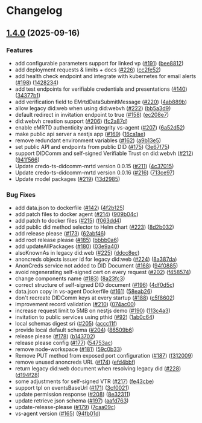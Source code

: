 # Changelog

## [1.4.0](https://github.com/2060-io/vs-agent/compare/v1.3.2...v1.4.0) (2025-09-16)


### Features

* add configurable parameters support for linked vp ([#191](https://github.com/2060-io/vs-agent/issues/191)) ([bee8812](https://github.com/2060-io/vs-agent/commit/bee8812a2f1e26c0d4ba9c7a460089b2d67d9516))
* add deployment requests & limits + docs ([#226](https://github.com/2060-io/vs-agent/issues/226)) ([cc2fe52](https://github.com/2060-io/vs-agent/commit/cc2fe524f99ba15efd39255168dd491f5241e31e))
* add health check endpoint and integrate with kubernetes for email alerts ([#198](https://github.com/2060-io/vs-agent/issues/198)) ([1428234](https://github.com/2060-io/vs-agent/commit/14282342f7428ac579b88e35cb04704624b34899))
* add test endpoints for verifiable credentials and presentations ([#140](https://github.com/2060-io/vs-agent/issues/140)) ([34377b1](https://github.com/2060-io/vs-agent/commit/34377b1725200964c5c7cd6a879abd1ce59b513c))
* add verification field to EMrtdDataSubmitMessage ([#220](https://github.com/2060-io/vs-agent/issues/220)) ([4ab889b](https://github.com/2060-io/vs-agent/commit/4ab889bd498e9dec938d089f129adfa5cc6995b8))
* allow legacy did:web when using did:webvh ([#222](https://github.com/2060-io/vs-agent/issues/222)) ([bb5a3d9](https://github.com/2060-io/vs-agent/commit/bb5a3d92692ddac2a771c16db948cdea3d545911))
* default redirect in invitation endpoint to true ([#158](https://github.com/2060-io/vs-agent/issues/158)) ([ec208e7](https://github.com/2060-io/vs-agent/commit/ec208e7405054c19e96e742b69ff5772677e1bda))
* did:webvh creation support ([#206](https://github.com/2060-io/vs-agent/issues/206)) ([fc2a87d](https://github.com/2060-io/vs-agent/commit/fc2a87d1a6f3f448566173ceb31e69ad960f0f4d))
* enable eMRTD authenticity and integrity vs-agent ([#207](https://github.com/2060-io/vs-agent/issues/207)) ([6a52d52](https://github.com/2060-io/vs-agent/commit/6a52d5218dc08c57620bc9fa67abc152c0c60dcf))
* make public api server a nestjs app ([#169](https://github.com/2060-io/vs-agent/issues/169)) ([16ca1ae](https://github.com/2060-io/vs-agent/commit/16ca1aef5fa63b01f496a157cb37653649be601d))
* remove redundant environment variables ([#162](https://github.com/2060-io/vs-agent/issues/162)) ([a9b13e5](https://github.com/2060-io/vs-agent/commit/a9b13e52a4179374d08794042087df5cc657ac40))
* set public API and endpoints from public DID ([#175](https://github.com/2060-io/vs-agent/issues/175)) ([3e67f75](https://github.com/2060-io/vs-agent/commit/3e67f75faee4dc3b28be413658793b309dd5a783))
* support DIDComm and self-signed Verifiable Trust on did:webvh ([#212](https://github.com/2060-io/vs-agent/issues/212)) ([941f566](https://github.com/2060-io/vs-agent/commit/941f5660fd31d497534434bc577b865ce8dfc382))
* Update credo-ts-didcomm-mrtd version 0.0.15 ([#211](https://github.com/2060-io/vs-agent/issues/211)) ([4c37015](https://github.com/2060-io/vs-agent/commit/4c37015218d323f67e80415074ad67a316c2e0b3))
* Update credo-ts-didcomm-mrtd version 0.0.16 ([#216](https://github.com/2060-io/vs-agent/issues/216)) ([713ce97](https://github.com/2060-io/vs-agent/commit/713ce97f58e3fc6cff67a753624106427eda3a0b))
* Update model packages ([#219](https://github.com/2060-io/vs-agent/issues/219)) ([13d2985](https://github.com/2060-io/vs-agent/commit/13d298577f94be3d1cca54ddc74551bf94b09d1e))


### Bug Fixes

* add data.json to dockerfile ([#142](https://github.com/2060-io/vs-agent/issues/142)) ([4f2b125](https://github.com/2060-io/vs-agent/commit/4f2b125b090f8798762b43b36653d48e349ba8ff))
* add patch files to docker agent ([#214](https://github.com/2060-io/vs-agent/issues/214)) ([909b04c](https://github.com/2060-io/vs-agent/commit/909b04cd1f8b9694be79027ac746e1d4d0fd0b64))
* add patch to docker files ([#215](https://github.com/2060-io/vs-agent/issues/215)) ([f063dd4](https://github.com/2060-io/vs-agent/commit/f063dd4e4c70089226f1cb4991824375b2d80aac))
* add public did method selector to Helm chart ([#223](https://github.com/2060-io/vs-agent/issues/223)) ([8d2b032](https://github.com/2060-io/vs-agent/commit/8d2b032731780a66e1e769d29ecffe566892e02a))
* add release please ([#173](https://github.com/2060-io/vs-agent/issues/173)) ([62abf46](https://github.com/2060-io/vs-agent/commit/62abf4650b2760902d539d422aab37a2aceb751c))
* add root release please ([#185](https://github.com/2060-io/vs-agent/issues/185)) ([bbbb0a6](https://github.com/2060-io/vs-agent/commit/bbbb0a670659ff73e92dd79b0563fb7f2b8ebd09))
* add updateAllPackages ([#180](https://github.com/2060-io/vs-agent/issues/180)) ([03e9a40](https://github.com/2060-io/vs-agent/commit/03e9a4050b5b7b54834f4bdc378eee83fcc1ffc6))
* alsoKnownAs in legacy did:web ([#225](https://github.com/2060-io/vs-agent/issues/225)) ([ddcc8ec](https://github.com/2060-io/vs-agent/commit/ddcc8ec4df90aa6498065a1eb688dce9ba88eb59))
* anoncreds objects issuer id for legacy did:web ([#224](https://github.com/2060-io/vs-agent/issues/224)) ([8a387da](https://github.com/2060-io/vs-agent/commit/8a387da7410d569bd0387b4f0088226f1aaf030d))
* AnonCreds service not added to DID Document ([#168](https://github.com/2060-io/vs-agent/issues/168)) ([94f0885](https://github.com/2060-io/vs-agent/commit/94f088524c6e5b435b241031bacc60bbb98422d1))
* avoid regenerating self-signed cert on every request ([#202](https://github.com/2060-io/vs-agent/issues/202)) ([f458574](https://github.com/2060-io/vs-agent/commit/f4585742df52fa301c5cdbb08218a5cdb3afb3bc))
* change components name ([#183](https://github.com/2060-io/vs-agent/issues/183)) ([8a23fc3](https://github.com/2060-io/vs-agent/commit/8a23fc33513b8f63cf2e0f844055fe0fe260521c))
* correct structure of self-signed DID document ([#196](https://github.com/2060-io/vs-agent/issues/196)) ([4df0d5c](https://github.com/2060-io/vs-agent/commit/4df0d5ca842f23c79bcc4252ab13d94a598fcdb9))
* data.json copy in vs-agent Dockerfile ([#161](https://github.com/2060-io/vs-agent/issues/161)) ([58eab26](https://github.com/2060-io/vs-agent/commit/58eab26a19522829f47c2aa71fe8d8822dc4356d))
* don't recreate DIDComm keys at every startup ([#188](https://github.com/2060-io/vs-agent/issues/188)) ([c5f8602](https://github.com/2060-io/vs-agent/commit/c5f8602da21fd10cfa096427fcdb887d4b2072c0))
* improvement record validation ([#210](https://github.com/2060-io/vs-agent/issues/210)) ([074ac00](https://github.com/2060-io/vs-agent/commit/074ac00035ccbf6d22db8ecbbf548dab7410ade0))
* increase request limit to 5MB on nestjs demo ([#190](https://github.com/2060-io/vs-agent/issues/190)) ([113c4a3](https://github.com/2060-io/vs-agent/commit/113c4a31bcea42acff066692c443b0a00e061cc0))
* invitation to public services using pthid ([#92](https://github.com/2060-io/vs-agent/issues/92)) ([1ab0c64](https://github.com/2060-io/vs-agent/commit/1ab0c64b85cc10f615eacd0b4105a3fefd9ac9e9))
* local schemas digest sri ([#205](https://github.com/2060-io/vs-agent/issues/205)) ([accc11f](https://github.com/2060-io/vs-agent/commit/accc11f9252ad6459c26ad7d6682536cfe69aa9a))
* provide local default schema ([#204](https://github.com/2060-io/vs-agent/issues/204)) ([86509b6](https://github.com/2060-io/vs-agent/commit/86509b6349f75ac30e6a733d9a8e0820780be9fe))
* release please ([#178](https://github.com/2060-io/vs-agent/issues/178)) ([b143702](https://github.com/2060-io/vs-agent/commit/b1437022d828d684c8655762152692ab86cc046a))
* release please config ([#177](https://github.com/2060-io/vs-agent/issues/177)) ([54753ac](https://github.com/2060-io/vs-agent/commit/54753acac82b5ecbec23333b1844aa3e95ec6eb6))
* remove node-workspace ([#181](https://github.com/2060-io/vs-agent/issues/181)) ([59c0b33](https://github.com/2060-io/vs-agent/commit/59c0b3383d2e07b151480d0f8cb772a070e58e3b))
* Remove PUT method from exposed port configuration ([#187](https://github.com/2060-io/vs-agent/issues/187)) ([f312009](https://github.com/2060-io/vs-agent/commit/f312009c120cecb14fae0a30de7d091ecefdb5f9))
* remove unused anoncreds URL ([#174](https://github.com/2060-io/vs-agent/issues/174)) ([efd4bbf](https://github.com/2060-io/vs-agent/commit/efd4bbf4410052394e5961c22f812f830f26ecc5))
* return legacy did:web document when resolving legacy did ([#228](https://github.com/2060-io/vs-agent/issues/228)) ([d194f28](https://github.com/2060-io/vs-agent/commit/d194f28b59057eb30e4a76131567bd4f3837f60b))
* some adjustments for self-signed VTR ([#217](https://github.com/2060-io/vs-agent/issues/217)) ([fe43cbe](https://github.com/2060-io/vs-agent/commit/fe43cbe6a43dadaddf603d3a6d10ec9bad74a97f))
* support tpl on eventsBaseUrl ([#171](https://github.com/2060-io/vs-agent/issues/171)) ([3cf0021](https://github.com/2060-io/vs-agent/commit/3cf00213fc0e0696f7036861b949134b921f2561))
* update permission response ([#208](https://github.com/2060-io/vs-agent/issues/208)) ([8e32311](https://github.com/2060-io/vs-agent/commit/8e32311555eb1cc186759432c338311df547a6b6))
* update retrieve json schema ([#197](https://github.com/2060-io/vs-agent/issues/197)) ([aafd763](https://github.com/2060-io/vs-agent/commit/aafd763895449625e759b329350113b89044ab9a))
* update-release-please ([#179](https://github.com/2060-io/vs-agent/issues/179)) ([7caa09c](https://github.com/2060-io/vs-agent/commit/7caa09c0e9e1d5b642fdbb087e663f487b7e994b))
* vs-agent version ([#165](https://github.com/2060-io/vs-agent/issues/165)) ([94fb01d](https://github.com/2060-io/vs-agent/commit/94fb01d2a31a7394a98c5472eb28450dc7da8bfa))
